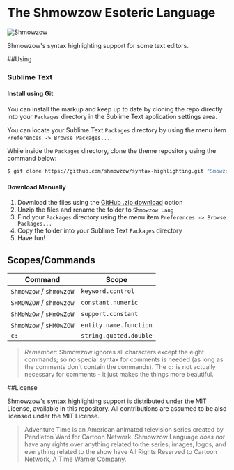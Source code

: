 # The Shmowzow Esoteric Language

![Shmowzow](https://raw.githubusercontent.com/shmowzow/shmowzow-lang/master/shmowzow.gif)

Shmowzow's syntax highlighting support for some text editors. 

##Using

### Sublime Text

#### Install using Git

You can install the markup and keep up to date by cloning the repo directly into your `Packages` directory in the Sublime
Text application settings area.

You can locate your Sublime Text `Packages` directory by using the menu item `Preferences -> Browse Packages...`.

While inside the `Packages` directory, clone the theme repository using the command below:

```sh
$ git clone https://github.com/shmowzow/syntax-highlighting.git "Smowzow Lang"
```

#### Download Manually

1. Download the files using the [GitHub .zip download](https://github.com/shmowzow/syntax-highlighting/archive/master.zip) option
2. Unzip the files and rename the folder to `Shmowzow Lang`
3. Find your `Packages` directory using the menu item  `Preferences -> Browse Packages...`
4. Copy the folder into your Sublime Text `Packages` directory
5. Have fun!

## Scopes/Commands

Command     		      | Scope																																														
---						  | ---  																																															
`Shmowzow` / `shmowzoW`   | `keyword.control`  																														   
`SHMOWZOW` / `shmowzow`   | `constant.numeric`																															
`ShMoWzOw` / `sHmOwZoW`	  | `support.constant`																																			 
`ShmoWzow` / `sHMOwZOW`   | `entity.name.function`																																		
`c:` 					  | `string.quoted.double`																																							

> *Remember*: Shmowzow ignores all characters except the eight commands; so no special syntax for comments is needed 
(as long as the comments don't contain the commands). The `c:` is not actually necessary for comments - it just makes
the things more beautiful.  

##License

Shmowzow's syntax highlighting support is distributed under the MIT License, available in this repository. All 
contributions are assumed to be also licensed under the MIT License.

> Adventure Time is an American animated television series created by Pendleton Ward for Cartoon Network. Shmowzow Language
*does not* have any rights over anything related to the series; images, logos, and everything related to the show have All
Rights Reserved to Cartoon Network, A Time Warner Company.